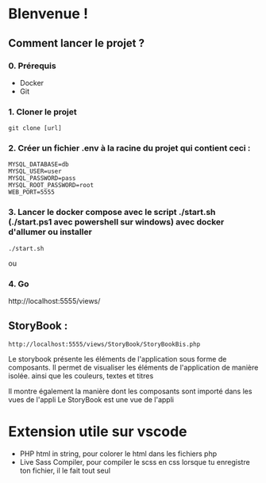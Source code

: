 # BIenvenue !

## Comment lancer le projet ?

### 0. Prérequis
- Docker
- Git

### 1. Cloner le projet
````
git clone [url]
````


### 2. Créer un fichier .env à la racine du projet qui contient ceci :
````
MYSQL_DATABASE=db
MYSQL_USER=user
MYSQL_PASSWORD=pass
MYSQL_ROOT_PASSWORD=root
WEB_PORT=5555
````

### 3. Lancer le docker compose avec le script ./start.sh (./start.ps1 avec powershell sur windows) avec docker d'allumer ou installer
````
./start.sh
````
ou
### 4. Go 
http://localhost:5555/views/

## StoryBook :
````
http://localhost:5555/views/StoryBook/StoryBookBis.php
````

Le storybook présente les éléments de l'application sous forme de composants. Il permet de visualiser les éléments de l'application de manière isolée. ainsi que les couleurs, textes et titres

Il montre également la manière dont les composants sont importé dans les vues de l'appli
Le StoryBook est une vue de l'appli


# Extension utile sur vscode 
- PHP html in string, pour colorer le html dans les fichiers php
- Live Sass Compiler, pour compiler le scss en css lorsque tu enregistre ton fichier, il le fait tout seul

